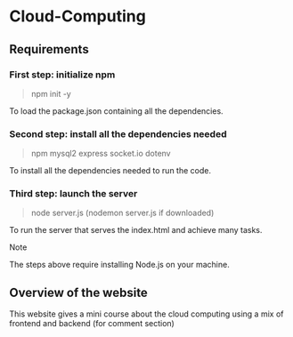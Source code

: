 # Cloud-Computing

## Requirements

### First step: initialize npm

> npm init -y

To load the package.json containing all the dependencies.

### Second step: install all the dependencies needed

> npm mysql2 express socket.io dotenv

To install all the dependencies needed to run the code.

### Third step: launch the server

> node server.js (nodemon server.js if downloaded)

To run the server that serves the index.html and achieve many tasks.

> [!NOTE]
> The steps above require installing Node.js on your machine.

## Overview of the website

This website gives a mini course about the cloud computing using a mix of frontend and backend (for comment section)
